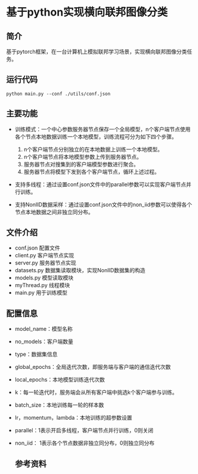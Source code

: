 # 基于python实现横向联邦图像分类

## 简介

基于pytorch框架，在一台计算机上模拟联邦学习场景，实现横向联邦图像分类任务。



## 运行代码

```shell
python main.py --conf ./utils/conf.json
```



## 主要功能

- 训练模式：一个中心参数服务器节点保存一个全局模型，n个客户端节点使用各个节点本地数据训练一个本地模型，训练流程可分为如下四个步骤。

  1. n个客户端节点分别独立的在本地数据上训练一个本地模型。
  2. n个客户端节点将本地模型参数上传到服务器节点。
  3. 服务器节点对搜集到的客户端模型参数进行聚合。
  4. 服务器节点将模型下发到各个客户端节点，循环上述过程。

- 支持多线程：通过设置conf.json文件中的parallel参数可以实现客户端节点并行训练。

- 支持NonIID数据采样：通过设置conf.json文件中的non_iid参数可以使得各个节点本地数据之间非独立同分布。

  

## 文件介绍

- conf.json 配置文件
- client.py 客户端节点实现
- server.py 服务器节点实现
- datasets.py 数据集读取模块，实现NonIID数据集的构造
- models.py 模型读取模块
- myThread.py 线程模块
- main.py 用于训练模型



## 配置信息

- model_name：模型名称
- no_models：客户端数量
- type：数据集信息
- global_epochs：全局迭代次数，即服务端与客户端的通信迭代次数
- local_epochs：本地模型训练迭代次数
- k：每一轮迭代时，服务端会从所有客户端中挑选k个客户端参与训练。
- batch_size：本地训练每一轮的样本数
- lr，momentum，lambda：本地训练的超参数设置
- parallel：1表示开启多线程，客户端节点并行训练，0则关闭
- non_iid： 1表示各个节点数据非独立同分布，0则独立同分布



  ## 参考资料

